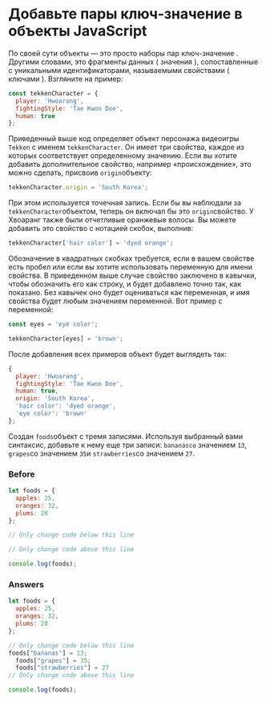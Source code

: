 # Добавьте пары ключ-значение в объекты JavaScript
По своей сути объекты — это просто наборы пар ключ-значение . Другими словами, это фрагменты данных ( значения ), сопоставленные с уникальными идентификаторами, называемыми свойствами ( ключами ). Взгляните на пример:
```javascript
const tekkenCharacter = {
  player: 'Hwoarang',
  fightingStyle: 'Tae Kwon Doe',
  human: true
};
```
Приведенный выше код определяет объект персонажа видеоигры `Tekken` с именем `tekkenCharacter`. Он имеет три свойства, каждое из которых соответствует определенному значению. Если вы хотите добавить дополнительное свойство, например «происхождение», это можно сделать, присвоив `origin`объекту:
```javascript
tekkenCharacter.origin = 'South Korea';
```
При этом используется точечная запись. Если бы вы наблюдали за `tekkenCharacter`объектом, теперь он включал бы это `origin`свойство. У Хвоаранг также были отчетливые оранжевые волосы. Вы можете добавить это свойство с нотацией скобок, выполнив:
```javascript
tekkenCharacter['hair color'] = 'dyed orange';
```
Обозначение в квадратных скобках требуется, если в вашем свойстве есть пробел или если вы хотите использовать переменную для имени свойства. В приведенном выше случае свойство заключено в кавычки, чтобы обозначить его как строку, и будет добавлено точно так, как показано. Без кавычек оно будет оцениваться как переменная, и имя свойства будет любым значением переменной. Вот пример с переменной:
```javascript
const eyes = 'eye color';

tekkenCharacter[eyes] = 'brown';
```
После добавления всех примеров объект будет выглядеть так:
```javascript
{
  player: 'Hwoarang',
  fightingStyle: 'Tae Kwon Doe',
  human: true,
  origin: 'South Korea',
  'hair color': 'dyed orange',
  'eye color': 'brown'
};
```
Создан `foods`объект с тремя записями. Используя выбранный вами синтаксис, добавьте к нему еще три записи: `bananasсо` значением `13`, `grapes`со значением `35`и `strawberries`со значением `27`.

### Before
```javascript
let foods = {
  apples: 25,
  oranges: 32,
  plums: 28
};

// Only change code below this line

// Only change code above this line

console.log(foods);
```
### Answers
```javascript
let foods = {
  apples: 25,
  oranges: 32,
  plums: 28
};

// Only change code below this line
foods["bananas"] = 13;
  foods["grapes"] = 35;
  foods["strawberries"] = 27
// Only change code above this line

console.log(foods);
```


